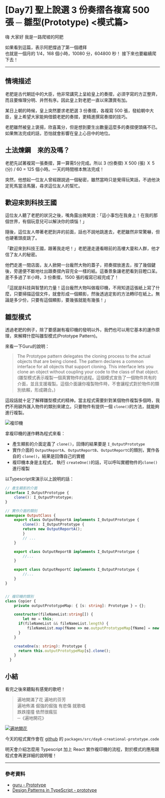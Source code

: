 # [Day7] 聖上說選 3 份奏摺各複寫 500 張 ─ 雛型(Prototype) <模式篇>

嗨 大家好 我是一路爬坡的阿肥

如果看到這篇，表示阿肥撐過了第一個禮拜   
也就是一個月的 1/4，168 個小時，10080 分，604800 秒！
接下來也要繼續爬下去！

---

## 情境描述　　　

老肥是古代朝廷中的大臣，他非常講究上呈給皇上的奏摺，必須字寫的方正整齊，而且要條理分明、井然有序。因此皇上對老肥一直以來讚賞有加。

某日上朝的時候，皇上突然要求老肥選 3 份奏摺，各複寫 500 張，發給朝中大臣，皇上希望大家能夠借鏡老肥的奏摺，更精進撰寫奏摺的技巧。

老肥雖然被皇上褒揚，欣喜萬分，但是想到要生出數量這麼多的奏摺便頭痛不已。如果無法完成的話，恐怕就會影響在皇上心目中的地位。

## 土法煉鋼　來的及嗎？
老肥先試著複寫一張奏摺，算一算需5分完成。所以 3 (份奏摺) X 500 (張) Ｘ 5 (分) / 60 = 125 個小時。一天的時間根本無法完成！

突然，他想起一位友人曾經跟說過一個秘密，雖然當時只是覺得玩笑話，不過他決定死馬當活馬醫，尋求這位友人的幫忙。

## 歡迎來到科技王國　
這位友人聽了老肥的狀況之後，嘴角露出微笑說：「這小事包在我身上！在我的那個世界，有個玩意兒可以解決你的煩惱！」 

隨後，這位友人帶著老肥到井的前面，話也不說地跳進去，老肥雖然非常驚嚇，但也硬著頭皮跳了。

「歡迎來到科技王國，跟著我走吧！」老肥邊走邊看眼前的高樓大廈和人群，他才信了友人的秘密。

他們走進一間店面，友人掀開一台龐然大物的蓋子，把奏摺放進去，按了幾個鍵後，旁邊便不斷地吐出跟奏摺內容完全一樣的紙。這番景象讓老肥看到目瞪口呆。差不多過了半小時，3 份奏摺，1500 張的複寫已經完成了！

「這就是科技與智慧的力量！這台龐然大物叫做複印機，不用知道這張紙上寫了什麼，只要掃描這個文件，就會形成一個顯影，然後透過定影的方法轉印在紙上。無論是多少份，只要有這個顯影，要幾張就能有幾張！」

## 雛型模式
透過老肥的例子，除了要感謝有複印機的發明以外，我們也可以用它基本的運作原理，來解釋什麼叫雛型模式(Prototype Pattern)。

來看一下Guru的說明：
> The Prototype pattern delegates the cloning process to the actual objects that are being cloned. The pattern declares a common interface for all objects that support cloning. This interface lets you clone an object without coupling your code to the class of that object. 
(雛型模式表示複製一個真實物件的過程。這個模式宣告了一個物件共有的介面，並且支援複製。這個介面讓你複製物件時，不會讓程式對於物件的類別依賴，形成耦合。)

這段話就十足了解釋雛型模式的精神。當主程式需要針對某個物件複製多個時，我們不用額外匯入物件的類別來建立。只要物件有提供一個 `clone()`的方法，就能夠進行複製。

![複印機](https://i.imgur.com/sS5Jer9.png)

拿複印機的運作轉為程式來看：

- 產生顯影的介面定義了 `clone()`，回傳的結果要是 `I_OutputPrototype`
- 實作介面的 `OutputReportA`、`OutputReportB`、`OutputReportC`的類別，實作各自的 `clone()`，結果是回傳自己的實體
- 複印機本身是主程式， 執行 `createOne()`的話，可以呼叫實體物件的`clone()`進行複製

以Typescript來演示以上說明的話：
```typescript
// 產生顯影的介面
interface I_OutputPrototype {
    clone(): I_OutputPrototype;
}

// 實作介面的類別
namespace OutputClass {
    export class OutputReportA implements I_OutputPrototype {
        clone(): I_OutputPrototype {
        return new OutputReportA();
        }
        // ...
    }

    export class OutputReportB implements I_OutputPrototype {
        //...
    }

    export class OutputReportC implements I_OutputPrototype {
        //...
    }
}


// 複印機的類別
class Copier {
    private outputPrototypeMap: { [s: string]: Prototype } = {};

    constructor(fileNameList:string[]) {
        let me = this;
      if(fileNameList && fileNameList.length) {
          fileNameList.map(fName => me.outputPrototypeMap[fName] = new OutputClass[`OutputReport${fName}`]());
      }
    }

    createOne(s: string): Prototype {
      return this.outputPrototypeMap[s].clone();
    }
  }
```

## 小結

看完之後來聽點有感覺的歌吧！

> 遍地開滿了花 遍地的芬芳  
> 遍地佈滿 倔強的倔強 有悲傷 就歌唱  
> 跌跌撞撞 依然很瘋狂   
> ─《遍地開花》

[![遍地開花](https://img.youtube.com/vi/NGbnRoL26CA/0.jpg)](http://www.youtube.com/watch?v=NGbnRoL26CA "遍地開花")

今天的程式實作會在 [github](https://github.com/showwell0120/Design-Pattern-Typescript-React) 的 `packages/src/day8-creational-prototype.code`

明天會介紹怎麼用 Typescript 加上 React 實作複印機的流程，對於模式的應用跟程式會再更詳細的說明喔！

---

### 參考資料

- [guru - Prototype](https://refactoring.guru/design-patterns/prototype)
- [Design Patterns in TypeScript - prototype](https://github.com/torokmark/design_patterns_in_typescript)
